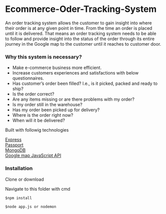 # Ecommerce-Oder-Tracking-System
<p>An order tracking system allows the customer to gain insight into where their order is
at any given point in time. From the time an order is placed until it is delivered. That
means an order tracking system needs to be able to follow and provide insight into
the status of the order through its entire journey in the Google map to the customer
until it reaches to customer door.</p>
<h3>Why this system is necessary?</h3>
<ul>
  <li>Make e-commerce business more efficient.</li></li>
  <li>Increase customers experiences and satisfactions with below questionnaires.</li>
  <li>Has customer’s order been filled? I.e., is it picked, packed and ready to ship?</li>
  <li>Is the order correct?</li>
  <li>Are any items missing or are there problems with my order?</li>
  <li>Is my order still in the warehouse?</li>
  <li>Has my order been picked up for delivery?</li>
  <li>Where is the order right now?</li>
  <li>When will it be delivered?</li>
</ul>
<p>Built with followig technologies<p>
 <a href="https://expressjs.com/">Express</a><br>
 <a href="http://www.passportjs.org/">Passport</a><br>
 <a href="https://www.mongodb.com/">MongoDB</a><br>
 <a href="https://developers.google.com/maps/documentation/javascript/">Google map JavaScript API</a>
<h3>Installation</h3>
<p>Clone or download</p>
<p>Navigate to this folder with cmd</p>
<pre><code>$npm install</code></pre>
<pre><code>$node app.js or nodemon</code></pre>
